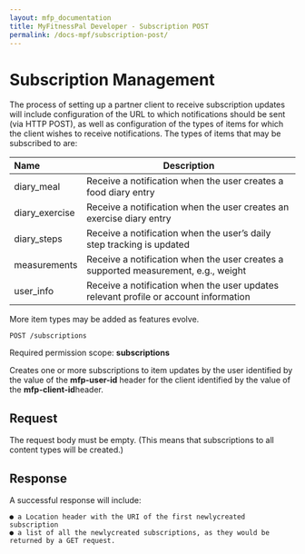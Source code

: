 ```yaml
---
layout: mfp_documentation
title: MyFitnessPal Developer - Subscription POST
permalink: /docs-mpf/subscription-post/
---
```


# Subscription Management

The process of setting up a partner client to receive subscription updates will include configuration of the URL to which notifications should be sent (via HTTP POST), as well as configuration of the types of items for which the client wishes to receive notifications.
The types of items that may be subscribed to are:

**Name** | **Description** 
 :--- | --- 
 diary_meal | Receive a notification when the user creates a food diary entry
 diary_exercise | Receive a notification when the user creates an exercise diary entry
 diary_steps | Receive a notification when the user’s daily step tracking is updated
 measurements | Receive a notification when the user creates a supported measurement, e.g., weight
 user_info | Receive a notification when the user updates relevant profile or account information
 
 More item types may be added as features evolve.
 
    POST ​/subscriptions
    
Required permission scope: ​**subscriptions**

Creates one or more subscriptions to item updates by the user identified by the value of the **mfp-user-id​** header for the client identified by the value of the **m​fp-client-id​** header.


## Request

The request body must be empty. (This means that subscriptions to all content types will be created.)


## Response

A successful response will include:

    ● a ​Location​ header with the URI of the first newly­created subscription
    ● a list of all the newly­created subscriptions, as they would be returned by a GET request.